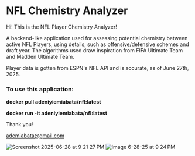 # NFL Chemistry Analyzer 

Hi! This is the NFL Player Chemistry Analyzer! 

A backend-like application used for assessing potential chemistry between active NFL Players, using details, such as offensive/defensive schemes and draft year.
The algorithms used draw inspiration from FIFA Ultimate Team and Madden Ultimate Team. 

Player data is gotten from ESPN's NFL API and is accurate, as of June 27th, 2025.

### To use this application:

**docker pull adeniyiemiabata/nfl:latest**

**docker run -it adeniyiemiabata/nfl:latest**

Thank you!

ademiabata@gmail.com

![Screenshot 2025-06-28 at 9 21 27 PM](https://github.com/user-attachments/assets/1e60bc23-22f8-4d59-943d-c264523bdf08) ![Image 6-28-25 at 9 24 PM](https://github.com/user-attachments/assets/0775eb67-a08a-4c5b-a94f-7ad42df41149)



